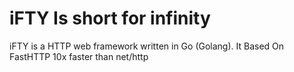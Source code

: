 # iFTY Is short for infinity

iFTY is a HTTP web framework written in Go (Golang). It Based On FastHTTP 10x faster than net/http
